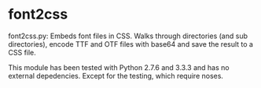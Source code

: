 font2css
========

font2css.py: Embeds font files in CSS.  Walks through directories (and sub directories), encode TTF and OTF files with base64 and save the result to a CSS file.

This module has been tested with Python 2.7.6 and 3.3.3 and has no external depedencies. Except for the testing, which require noses.
